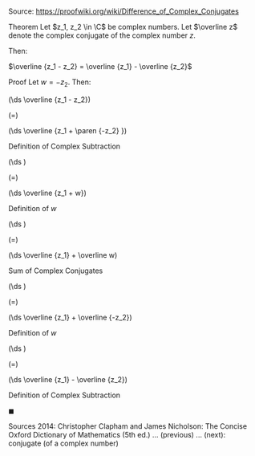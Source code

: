 # 

Source: https://proofwiki.org/wiki/Difference_of_Complex_Conjugates

Theorem
Let $z_1, z_2 \in \C$ be complex numbers.
Let $\overline z$ denote the complex conjugate of the complex number $z$.

Then:

$\overline {z_1 - z_2} = \overline {z_1} - \overline {z_2}$


Proof
Let $w = -z_2$.
Then:














\(\ds \overline {z_1 - z_2}\)

\(=\)







\(\ds \overline {z_1 + \paren {-z_2} }\)





Definition of Complex Subtraction














\(\ds \)

\(=\)







\(\ds \overline {z_1 + w}\)





Definition of $w$














\(\ds \)

\(=\)







\(\ds \overline {z_1} + \overline w\)





Sum of Complex Conjugates














\(\ds \)

\(=\)







\(\ds \overline {z_1} + \overline {-z_2}\)





Definition of $w$














\(\ds \)

\(=\)







\(\ds \overline {z_1} - \overline {z_2}\)





Definition of Complex Subtraction



$\blacksquare$


Sources
2014: Christopher Clapham and James Nicholson: The Concise Oxford Dictionary of Mathematics (5th ed.) ... (previous) ... (next): conjugate (of a complex number)




